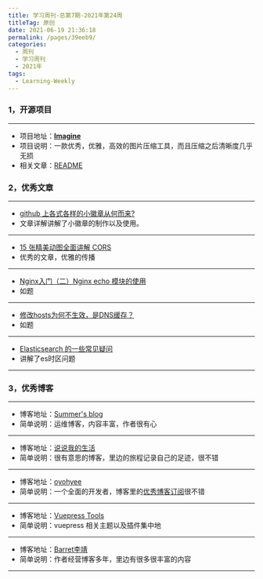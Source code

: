 ```yaml
---
title: 学习周刊-总第7期-2021年第24周
titleTag: 原创
date: 2021-06-19 21:36:18
permalink: /pages/39eeb9/
categories:
  - 周刊
  - 学习周刊
  - 2021年
tags:
  - Learning-Weekly
---
```


### **1，开源项目**

------

- 项目地址：**[Imagine](https://github.com/meowtec/Imagine)**
- 项目说明：一款优秀，优雅，高效的图片压缩工具，而且压缩之后清晰度几乎无损
- 相关文章：[README](https://github.com/meowtec/Imagine/blob/master/README.md)

### **2，优秀文章**

------

-   [github 上各式各样的小徽章从何而来?](https://segmentfault.com/a/1190000019552597)
-   文章详解讲解了小徽章的制作以及使用。

----

- [15 张精美动图全面讲解 CORS](https://juejin.cn/post/6856556746706518024)
- 优秀的文章，优雅的传播

----

-  [Nginx入门（二）Nginx echo 模块的使用](https://www.jianshu.com/p/a636ca5fa8fa)
-  如题

----

- [修改hosts为何不生效，是DNS缓存？](https://www.cnblogs.com/hustskyking/p/hosts-modify.html)
- 如题

----

-  [Elasticsearch 的一些常见疑问](https://segmentfault.com/a/1190000015431596)
-  讲解了es时区问题

------

### **3，优秀博客**

------

- 博客地址：[Summer's blog](https://www.xswsym.online/)
- 简单说明：运维博客，内容丰富，作者很有心

----

- 博客地址：[说说我的生活](https://www.sanghangning.cn/)
- 简单说明：很有意思的博客，里边的旅程记录自己的足迹，很不错

----

- 博客地址：[oyohyee](https://www.oyohyee.com/)
- 简单说明：一个全面的开发者，博客里的[优秀博客订阅](https://www.oyohyee.com/friends)很不错

----

- 博客地址：[Vuepress Tools](https://z3by.github.io/vuepress-tools/)
- 简单说明：vuepress 相关主题以及插件集中地

----

- 博客地址：[Barret李靖](https://barretlee.com/entry/)
- 简单说明：作者经营博客多年，里边有很多很丰富的内容

------